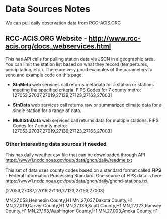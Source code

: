 # Data Sources Notes

We can pull daily observation data from RCC-ACIS.ORG 

## RCC-ACIS.ORG Website - http://www.rcc-acis.org/docs_webservices.html

This has API calls for pulling station data via JSON in a geographic area.  You can limit the station list based on what they record (tempertures, percipitation, etc.).  There are very good examples of the parameters to send and example code on this page.

- **StnMeta** web services call returns metadata for a station or stations meeting the specified criteria.  FIPS Codes for 7 county metro:  [27053,27037,27019,27139,27123,27163,27003]

- **StnData** web services call returns raw or summarized climate data for a single station for a range of data.

- **MultiStnData** web services call returns data for multiple stations.  FIPS Codes for 7 county metro:  [27053,27037,27019,27139,27123,27163,27003]

### Other interesting data sources if needed

This has daily weather csv file that can be downloaded through API
https://www1.ncdc.noaa.gov/pub/data/ghcn/daily/readme.txt

This set of data uses county codes based on a standard format called **FIPS** - Federal Information Processing Standard. One source of FIPS data is here https://www1.ncdc.noaa.gov/pub/data/ghcn/daily/ghcnd-stations.txt

[27053,27037,27019,27139,27123,27163,27003]

MN,27,053,Hennepin County,H1
MN,27,037,Dakota County,H1
MN,27,019,Carver County,H1
MN,27,139,Scott County,H1
MN,27,123,Ramsey County,H1
MN,27,163,Washington County,H1
MN,27,003,Anoka County,H1

